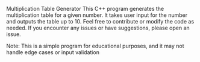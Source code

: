 Multiplication Table Generator
This C++ program generates the multiplication table for a given number. It takes user input for the number and outputs the table up to 10.
Feel free to contribute or modify the code as needed. If you encounter any issues or have suggestions, please open an issue.

Note: This is a simple program for educational purposes, and it may not handle edge cases or input validation
